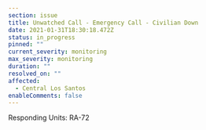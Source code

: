 ```yaml
---
section: issue
title: Unwatched Call - Emergency Call - Civilian Down
date: 2021-01-31T18:30:18.472Z
status: in_progress
pinned: ""
current_severity: monitoring
max_severity: monitoring
duration: ""
resolved_on: ""
affected:
  - Central Los Santos
enableComments: false
---
```

Responding Units: RA-72